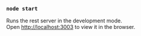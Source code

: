 ### `node start`

Runs the rest server in the development mode.<br />
Open [http://localhost:3003](http://localhost:3003) to view it in the browser.
